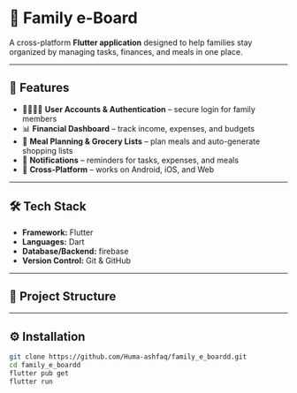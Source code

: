 # 📌 Family e-Board  

A cross-platform **Flutter application** designed to help families stay organized by managing tasks, finances, and meals in one place.  

---

## 🚀 Features  
- 👨‍👩‍👧‍👦 **User Accounts & Authentication** – secure login for family members  
- 📊 **Financial Dashboard** – track income, expenses, and budgets  
- 🛒 **Meal Planning & Grocery Lists** – plan meals and auto-generate shopping lists  
- 🔔 **Notifications** – reminders for tasks, expenses, and meals  
- 📱 **Cross-Platform** – works on Android, iOS, and Web  

---

## 🛠️ Tech Stack  
- **Framework:** Flutter  
- **Languages:** Dart  
- **Database/Backend:** firebase  
- **Version Control:** Git & GitHub  

---

## 📂 Project Structure  

---

## ⚙️ Installation  
```bash
git clone https://github.com/Huma-ashfaq/family_e_boardd.git
cd family_e_boardd
flutter pub get
flutter run

